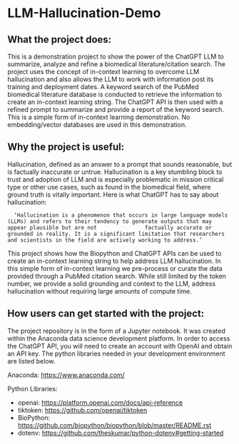 # LLM-Hallucination-Demo

## What the project does:
This is a demonstration project to show the power of the ChatGPT LLM to summarize, analyze and refine a biomedical literature/citation search. The project uses the concept of in-context learning to overcome LLM hallucination and also allows the LLM to work with information post its training and deployment dates. 
A keyword search of the PubMed biomedical literature database is conducted to retrieve the information to create an in-context learning string. The ChatGPT API is then used with a refined prompt to summarize  and provide a report of the keyword search. 
This is a simple form of in-context learning demonstration. No embedding/vector databases are used in this demonstration.

## Why the project is useful:
Hallucination, defined as an answer to a prompt that sounds reasonable, but is factually inaccurate or untrue.  Hallucination is a key stumbling block to trust and adoption of LLM and is especially problematic in mission critical type or other use cases, such as found in the biomedical field, where ground truth is vitally important.
Here is what ChatGPT has to say about hallucination:

      ‘Hallucination is a phenomenon that occurs in large language models (LLMs) and refers to their tendency to generate outputs that may appear plausible but are not               factually accurate or grounded in reality. It is a significant limitation that researchers and scientists in the field are actively working to address.’

This project shows how the Biopython and ChatGPT APIs can be used to create an in-context learning string to help address LLM hallucination. In this simple form of in-context learning we pre-process or curate the data provided through a PubMed citation search. While still limited by the  token number, we provide a solid grounding and context to the LLM, address hallucination without requiring large amounts of compute time.

## How users can get started with the project:
The project repository is in the form of a Jupyter notebook. It was created within the Anaconda data science development platform. In order to access the ChatGPT API, you will need to create an account with OpenAI and obtain an API key. The python libraries needed in your development environment are listed below.

   Anaconda: https://www.anaconda.com/

  Python Libraries:

  * openai: https://platform.openai.com/docs/api-reference
  * tiktoken: https://github.com/openai/tiktoken
  * BioPython: https://github.com/biopython/biopython/blob/master/README.rst
  * dotenv: https://github.com/theskumar/python-dotenv#getting-started
